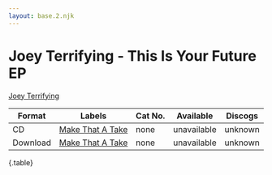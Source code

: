 ```yaml
---
layout: base.2.njk
---
```


# Joey Terrifying - This Is Your Future EP

[Joey Terrifying](../../artists/joey-terrifying)

| Format | Labels | Cat No. | Available | Discogs |
|---|---|---|---|---|
| CD | [Make That A Take](../../labels/make-that-a-take) | none | unavailable | unknown |
| Download | [Make That A Take](../../labels/make-that-a-take) | none | unavailable | unknown |

{.table}